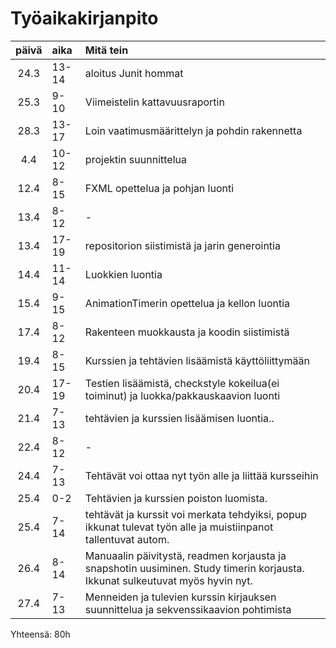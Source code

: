 # Työaikakirjanpito

|päivä |aika| Mitä tein|
|:----:|:-----| :-----|
| 24.3 |13-14| aloitus Junit hommat|
| 25.3 |9-10| Viimeistelin kattavuusraportin|
| 28.3 |13-17| Loin vaatimusmäärittelyn ja pohdin rakennetta|
| 4.4 | 10-12| projektin suunnittelua|
| 12.4| 8-15 | FXML opettelua ja pohjan luonti|
| 13.4 | 8-12 | -||- |
| 13.4 | 17-19 | repositorion siistimistä ja jarin generointia  |
| 14.4 | 11-14 | Luokkien luontia|
| 15.4 | 9-15 | AnimationTimerin opettelua ja kellon luontia |
| 17.4 | 8-12 | Rakenteen muokkausta ja koodin siistimistä |
| 19.4 | 8-15 | Kurssien ja tehtävien lisäämistä käyttöliittymään|
| 20.4 | 17-19| Testien lisäämistä, checkstyle kokeilua(ei toiminut) ja luokka/pakkauskaavion luonti |
| 21.4 | 7-13 | tehtävien ja kurssien lisäämisen luontia..|
| 22.4 | 8-12 | -||- |
| 24.4 | 7-13 | Tehtävät voi ottaa nyt työn alle ja liittää kursseihin |
| 25.4 | 0-2  | Tehtävien ja kurssien poiston luomista.|
| 25.4 | 7-14 | tehtävät ja kurssit voi merkata tehdyiksi, popup ikkunat tulevat työn alle ja muistiinpanot tallentuvat autom. |
| 26.4 | 8-14 | Manuaalin päivitystä, readmen korjausta ja snapshotin uusiminen. Study timerin korjausta. Ikkunat sulkeutuvat myös hyvin nyt.| 
| 27.4 | 7-13 | Menneiden ja tulevien kurssin kirjauksen suunnittelua ja sekvenssikaavion pohtimista|

Yhteensä: 80h

